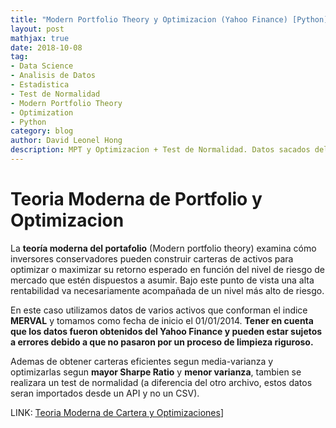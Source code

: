 ```yaml
---
title: "Modern Portfolio Theory y Optimizacion (Yahoo Finance) [Python]"
layout: post
mathjax: true
date: 2018-10-08
tag:
- Data Science
- Analisis de Datos
- Estadistica
- Test de Normalidad
- Modern Portfolio Theory
- Optimization
- Python
category: blog
author: David Leonel Hong
description: MPT y Optimizacion + Test de Normalidad. Datos sacados del Yahoo Finance.
---
```

# Teoria Moderna de Portfolio y Optimizacion
La **teoría moderna del portafolio** (Modern portfolio theory) examina cómo inversores conservadores pueden construir carteras de activos para optimizar o maximizar su retorno esperado en función del nivel de riesgo de mercado que estén dispuestos a asumir. Bajo este punto de vista una alta rentabilidad va necesariamente acompañada de un nivel más alto de riesgo.

En este caso utilizamos datos de varios activos que conforman el indice **MERVAL** y tomamos como fecha de inicio el 01/01/2014. **Tener en cuenta que los datos fueron obtenidos del Yahoo Finance y pueden estar sujetos a errores debido a que no pasaron por un proceso de limpieza riguroso.**

Ademas de obtener carteras eficientes segun media-varianza y optimizarlas segun **mayor Sharpe Ratio** y **menor varianza**, tambien se realizara un test de normalidad (a diferencia del otro archivo, estos datos seran importados desde un API y no un CSV).

LINK: [Teoria Moderna de Cartera y Optimizaciones](https://github.com/davidleonelhong/MPT-y-Optimizacion/blob/master/%5BYahoo%20Finance%5D%20Normality%20Test%2C%20MPT%2C%20Portfolio%20Optimization.ipynb)]
